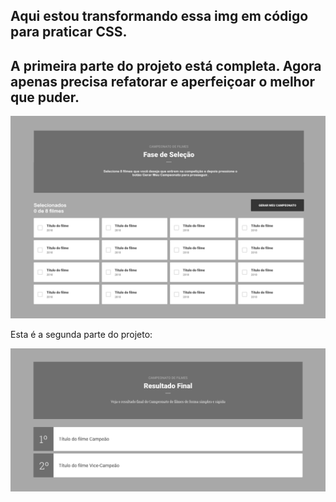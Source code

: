 ## Aqui estou transformando essa img em código para praticar CSS.

## A primeira parte do projeto está completa. Agora apenas precisa refatorar e aperfeiçoar o melhor que puder.

![img1](img/Copa-de-Filmes-img1.png)

Esta é a segunda parte do projeto:

![img2](img/Copa-de-Filmes-img2.png)
